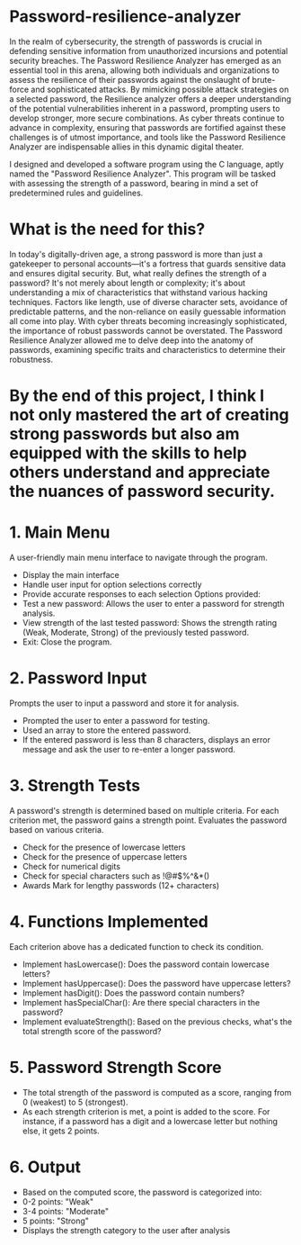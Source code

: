 # Password-resilience-analyzer
In the realm of cybersecurity, the strength of passwords is crucial in defending sensitive information from unauthorized incursions and potential security breaches. The Password Resilience Analyzer has emerged as an essential tool in this arena, allowing both individuals and organizations to assess the resilience of their passwords against the onslaught of brute-force and sophisticated attacks. By mimicking possible attack strategies on a selected password, the Resilience analyzer offers a deeper understanding of the potential vulnerabilities inherent in a password, prompting users to develop stronger, more secure combinations. As cyber threats continue to advance in complexity, ensuring that passwords are fortified against these challenges is of utmost importance, and tools like the Password Resilience Analyzer are indispensable allies in this dynamic digital theater.

I designed and developed a software program using the C language, aptly named the "Password Resilience Analyzer". This program will be tasked with assessing the strength of a password, bearing 
in mind a set of predetermined rules and guidelines.

# What is the need for this?

In today's digitally-driven age, a strong password is more than just a gatekeeper to personal accounts—it's a fortress that guards sensitive data and ensures digital security. But, what really defines the 
strength of a password? It's not merely about length or complexity; it's about understanding a mix of characteristics that withstand various hacking techniques. Factors like length, use of diverse character sets, 
avoidance of predictable patterns, and the non-reliance on easily guessable information all come into play. With cyber threats becoming increasingly sophisticated, the importance of robust passwords cannot be 
overstated. The Password Resilience Analyzer allowed me to delve deep into the anatomy of passwords, examining specific traits and characteristics to determine their robustness. 

# By the end of this project, I think I not only mastered the art of creating strong passwords but also am equipped with the skills to help others understand and appreciate the nuances of password security.

# 1. Main Menu
A user-friendly main menu interface to navigate through the program.
  - Display the main interface
  - Handle user input for option selections correctly
  - Provide accurate responses to each selection
Options provided:
  - Test a new password: Allows the user to enter a password for strength analysis.
  - View strength of the last tested password: Shows the strength rating (Weak, Moderate, Strong) of the previously tested password.
  - Exit: Close the program.

# 2. Password Input
Prompts the user to input a password and store it for analysis. 
  - Prompted the user to enter a password for testing.
  - Used an array to store the entered password.
  - If the entered password is less than 8 characters, displays an error message and ask the user to re-enter a longer password.

# 3. Strength Tests
A password's strength is determined based on multiple criteria. For each criterion met, the password gains a strength point.
Evaluates the password based on various criteria.
  - Check for the presence of lowercase letters
  - Check for the presence of uppercase letters
  - Check for numerical digits
  - Check for special characters such as !@#$%^&*()
  - Awards Mark for lengthy passwords (12+ characters)

# 4. Functions Implemented
Each criterion above has a dedicated function to check its condition.
  - Implement hasLowercase(): Does the password contain lowercase letters?
  - Implement hasUppercase(): Does the password have uppercase letters?
  - Implement hasDigit(): Does the password contain numbers?
  - Implement hasSpecialChar(): Are there special characters in the password?
  - Implement evaluateStrength(): Based on the previous checks, what's the total strength score of the password?

# 5. Password Strength Score
  - The total strength of the password is computed as a score, ranging from 0 (weakest) to 5 (strongest).
  - As each strength criterion is met, a point is added to the score. For instance, if a password has a digit and a lowercase letter but nothing else, it gets 2 points.

# 6. Output
  - Based on the computed score, the password is categorized into:
  - 0-2 points: "Weak"
  - 3-4 points: "Moderate"
  - 5 points: "Strong"
  - Displays the strength category to the user after analysis
